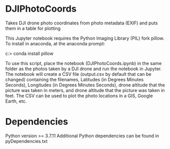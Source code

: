 # DJIPhotoCoords
Takes DJI drone photo coordinates from photo metadata (EXIF) and puts them in a table for plotting

This Jupyter notebook requires the Python Imaging Library (PIL) fork pillow.
To install in anaconda, at the anaconda prompt:

c:\> conda install pillow

To use this script, place the notebook (DJIPhotoCoords.ipynb) in the same folder
as the photos taken by a DJI drone and run the notebook in Jupyter.  The notebook
will create a CSV file (output.csv by default that can be changed) containing the
filenames, Latitudes (in Degrees Minutes Seconds), Longitudes (in Degrees Minutes
Seconds), drone altitude that the picture was taken in meters, and drone altitude
that the picture was taken in feet.  The CSV can be used to plot the photo
locations in a GIS, Google Earth, etc.

# Dependencies
Python version >= 3.7.11
Additional Python dependencies can be found in pyDependencies.txt

